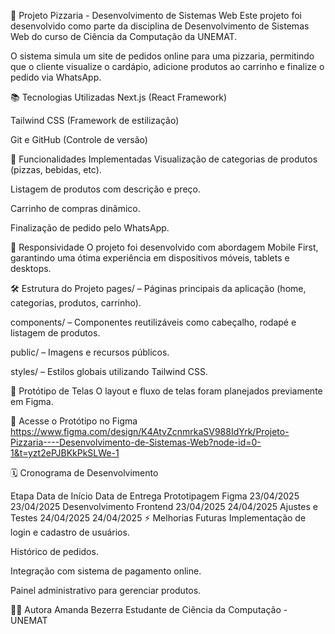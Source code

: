 🍕 Projeto Pizzaria - Desenvolvimento de Sistemas Web
Este projeto foi desenvolvido como parte da disciplina de Desenvolvimento de Sistemas Web do curso de Ciência da Computação da UNEMAT.

O sistema simula um site de pedidos online para uma pizzaria, permitindo que o cliente visualize o cardápio, adicione produtos ao carrinho e finalize o pedido via WhatsApp.

📚 Tecnologias Utilizadas
Next.js (React Framework)

Tailwind CSS (Framework de estilização)

Git e GitHub (Controle de versão)

🎯 Funcionalidades Implementadas
Visualização de categorias de produtos (pizzas, bebidas, etc).

Listagem de produtos com descrição e preço.

Carrinho de compras dinâmico.

Finalização de pedido pelo WhatsApp.

📱 Responsividade
O projeto foi desenvolvido com abordagem Mobile First, garantindo uma ótima experiência em dispositivos móveis, tablets e desktops.

🛠️ Estrutura do Projeto
pages/ – Páginas principais da aplicação (home, categorias, produtos, carrinho).

components/ – Componentes reutilizáveis como cabeçalho, rodapé e listagem de produtos.

public/ – Imagens e recursos públicos.

styles/ – Estilos globais utilizando Tailwind CSS.

🎨 Protótipo de Telas
O layout e fluxo de telas foram planejados previamente em Figma.

🔗 Acesse o Protótipo no Figma
https://www.figma.com/design/K4AtvZcnmrkaSV988IdYrk/Projeto-Pizzaria----Desenvolvimento-de-Sistemas-Web?node-id=0-1&t=yzt2ePJBKkPkSLWe-1

🗓️ Cronograma de Desenvolvimento

Etapa	Data de Início	Data de Entrega
Prototipagem Figma	23/04/2025	23/04/2025
Desenvolvimento Frontend	23/04/2025	24/04/2025
Ajustes e Testes	24/04/2025	24/04/2025
⚡ Melhorias Futuras
Implementação de login e cadastro de usuários.

Histórico de pedidos.

Integração com sistema de pagamento online.

Painel administrativo para gerenciar produtos.

👩‍💻 Autora
Amanda Bezerra
Estudante de Ciência da Computação - UNEMAT
